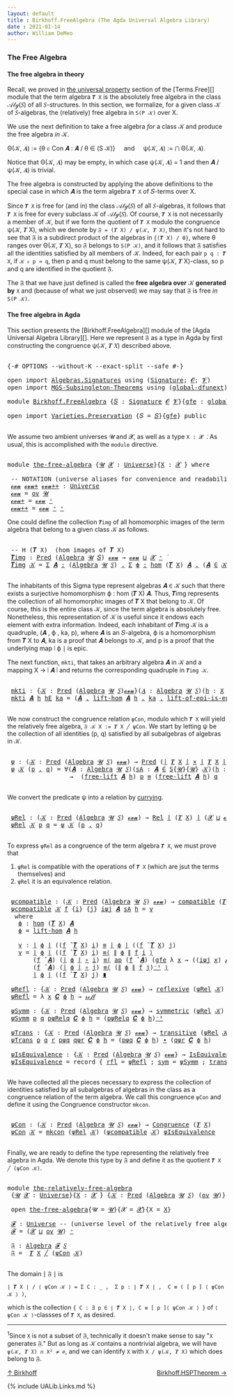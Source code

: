 ```yaml
---
layout: default
title : Birkhoff.FreeAlgebra (The Agda Universal Algebra Library)
date : 2021-01-14
author: William DeMeo
---
```


### <a id="the-free-algebra">The Free Algebra</a>

#### <a id="the-free-algebra-in-theory">The free algebra in theory</a>

Recall, we proved in [the universal property](Terms.Free.html#the-universal-property) section of the [Terms.Free][] module that the term algebra `𝑻 X` is the absolutely free algebra in the class 𝒜𝓁ℊ(𝑆) of all 𝑆-structures. In this section, we formalize, for a given class 𝒦 of 𝑆-algebras, the (relatively) free algebra in `S(P 𝒦)` over X.

We use the next definition to take a free algebra *for* a class 𝒦 and produce the free algebra *in* 𝒦.

Θ(𝒦, 𝑨) := {θ ∈ Con 𝑨 : 𝑨 / θ ∈ (S 𝒦)} &nbsp; &nbsp; and &nbsp; &nbsp; ψ(𝒦, 𝑨) := ⋂ Θ(𝒦, 𝑨).

Notice that Θ(𝒦, 𝑨) may be empty, in which case ψ(𝒦, 𝑨) = 1 and then 𝑨 / ψ(𝒦, 𝑨) is trivial.

The free algebra is constructed by applying the above definitions to the special case in which 𝑨 is the term algebra `𝑻 X` of 𝑆-terms over X.

Since `𝑻 X` is free for (and in) the class 𝒜𝓁ℊ(𝑆) of all 𝑆-algebras, it follows that `𝑻 X` is free for every subclass 𝒦 of 𝒜𝓁ℊ(𝑆). Of course, `𝑻 X` is not necessarily a member of 𝒦, but if we form the quotient of `𝑻 X` modulo the congruence ψ(𝒦, 𝑻 X), which we denote by `𝔉 = (𝑻 X) / ψ(𝒦, 𝑻 X)`, then it's not hard to see that 𝔉 is a subdirect product of the algebras in `{(𝑻 𝑋) / θ}`, where θ ranges over Θ(𝒦, 𝑻 X), so 𝔉 belongs to `S(P 𝒦)`, and it follows that 𝔉 satisfies all the identities satisfied by all members of 𝒦.  Indeed, for each pair `p q : 𝑻 X`, if `𝒦 ⊧ p ≈ q`, then p and q must belong to the same ψ(𝒦, 𝑻 X)-class, so p and q are identified in the quotient 𝔉.

The 𝔉 that we have just defined is called the **free algebra over** 𝒦 **generated by** `X` and (because of what we just observed) we may say that 𝔉 is free *in* `S(P 𝒦)`.


#### <a id="the-free-algebra-in-agda">The free algebra in Agda</a>

This section presents the [Birkhoff.FreeAlgebra][] module of the [Agda Universal Algebra Library][].  Here we represent 𝔉 as a type in Agda by first constructing the congruence ψ(𝒦, 𝑻 𝑋) described above.

<pre class="Agda">

<a id="2167" class="Symbol">{-#</a> <a id="2171" class="Keyword">OPTIONS</a> <a id="2179" class="Pragma">--without-K</a> <a id="2191" class="Pragma">--exact-split</a> <a id="2205" class="Pragma">--safe</a> <a id="2212" class="Symbol">#-}</a>

<a id="2217" class="Keyword">open</a> <a id="2222" class="Keyword">import</a> <a id="2229" href="Algebras.Signatures.html" class="Module">Algebras.Signatures</a> <a id="2249" class="Keyword">using</a> <a id="2255" class="Symbol">(</a><a id="2256" href="Algebras.Signatures.html#1299" class="Function">Signature</a><a id="2265" class="Symbol">;</a> <a id="2267" href="universes.html#613" class="Generalizable">𝓞</a><a id="2268" class="Symbol">;</a> <a id="2270" href="universes.html#617" class="Generalizable">𝓥</a><a id="2271" class="Symbol">)</a>
<a id="2273" class="Keyword">open</a> <a id="2278" class="Keyword">import</a> <a id="2285" href="MGS-Subsingleton-Theorems.html" class="Module">MGS-Subsingleton-Theorems</a> <a id="2311" class="Keyword">using</a> <a id="2317" class="Symbol">(</a><a id="2318" href="MGS-Subsingleton-Theorems.html#3468" class="Function">global-dfunext</a><a id="2332" class="Symbol">)</a>

<a id="2335" class="Keyword">module</a> <a id="2342" href="Birkhoff.FreeAlgebra.html" class="Module">Birkhoff.FreeAlgebra</a> <a id="2363" class="Symbol">{</a><a id="2364" href="Birkhoff.FreeAlgebra.html#2364" class="Bound">𝑆</a> <a id="2366" class="Symbol">:</a> <a id="2368" href="Algebras.Signatures.html#1299" class="Function">Signature</a> <a id="2378" href="universes.html#613" class="Generalizable">𝓞</a> <a id="2380" href="universes.html#617" class="Generalizable">𝓥</a><a id="2381" class="Symbol">}{</a><a id="2383" href="Birkhoff.FreeAlgebra.html#2383" class="Bound">gfe</a> <a id="2387" class="Symbol">:</a> <a id="2389" href="MGS-Subsingleton-Theorems.html#3468" class="Function">global-dfunext</a><a id="2403" class="Symbol">}</a> <a id="2405" class="Keyword">where</a>

<a id="2412" class="Keyword">open</a> <a id="2417" class="Keyword">import</a> <a id="2424" href="Varieties.Preservation.html" class="Module">Varieties.Preservation</a> <a id="2447" class="Symbol">{</a><a id="2448" class="Argument">𝑆</a> <a id="2450" class="Symbol">=</a> <a id="2452" href="Birkhoff.FreeAlgebra.html#2364" class="Bound">𝑆</a><a id="2453" class="Symbol">}{</a><a id="2455" href="Birkhoff.FreeAlgebra.html#2383" class="Bound">gfe</a><a id="2458" class="Symbol">}</a> <a id="2460" class="Keyword">public</a>

</pre>

We assume two ambient universes 𝓤 and 𝓧, as well as a type `X : 𝓧 ̇`. As usual, this is accomplished with the `module` directive.

<pre class="Agda">

<a id="2625" class="Keyword">module</a> <a id="the-free-algebra"></a><a id="2632" href="Birkhoff.FreeAlgebra.html#2632" class="Module">the-free-algebra</a> <a id="2649" class="Symbol">{</a><a id="2650" href="Birkhoff.FreeAlgebra.html#2650" class="Bound">𝓤</a> <a id="2652" href="Birkhoff.FreeAlgebra.html#2652" class="Bound">𝓧</a> <a id="2654" class="Symbol">:</a> <a id="2656" href="universes.html#551" class="Function">Universe</a><a id="2664" class="Symbol">}{</a><a id="2666" href="Birkhoff.FreeAlgebra.html#2666" class="Bound">X</a> <a id="2668" class="Symbol">:</a> <a id="2670" href="Birkhoff.FreeAlgebra.html#2652" class="Bound">𝓧</a> <a id="2672" href="universes.html#758" class="Function Operator">̇</a><a id="2673" class="Symbol">}</a> <a id="2675" class="Keyword">where</a>

 <a id="2683" class="Comment">-- NOTATION (universe aliases for convenience and readability).</a>
 <a id="the-free-algebra.𝓸𝓿𝓾"></a><a id="2748" href="Birkhoff.FreeAlgebra.html#2748" class="Function">𝓸𝓿𝓾</a> <a id="the-free-algebra.𝓸𝓿𝓾+"></a><a id="2752" href="Birkhoff.FreeAlgebra.html#2752" class="Function">𝓸𝓿𝓾+</a> <a id="the-free-algebra.𝓸𝓿𝓾++"></a><a id="2757" href="Birkhoff.FreeAlgebra.html#2757" class="Function">𝓸𝓿𝓾++</a> <a id="2763" class="Symbol">:</a> <a id="2765" href="universes.html#551" class="Function">Universe</a>
 <a id="2775" href="Birkhoff.FreeAlgebra.html#2748" class="Function">𝓸𝓿𝓾</a> <a id="2779" class="Symbol">=</a> <a id="2781" href="Algebras.Products.html#1999" class="Function">ov</a> <a id="2784" href="Birkhoff.FreeAlgebra.html#2650" class="Bound">𝓤</a>
 <a id="2787" href="Birkhoff.FreeAlgebra.html#2752" class="Function">𝓸𝓿𝓾+</a> <a id="2792" class="Symbol">=</a> <a id="2794" href="Birkhoff.FreeAlgebra.html#2748" class="Function">𝓸𝓿𝓾</a> <a id="2798" href="universes.html#527" class="Function Operator">⁺</a>
 <a id="2801" href="Birkhoff.FreeAlgebra.html#2757" class="Function">𝓸𝓿𝓾++</a> <a id="2807" class="Symbol">=</a> <a id="2809" href="Birkhoff.FreeAlgebra.html#2748" class="Function">𝓸𝓿𝓾</a> <a id="2813" href="universes.html#527" class="Function Operator">⁺</a> <a id="2815" href="universes.html#527" class="Function Operator">⁺</a>
</pre>

One could define the collection `𝑻img` of all homomorphic images of the term algebra that belong to a given class 𝒦 as follows.

<pre class="Agda">

 <a id="2973" class="Comment">-- H (𝑻 X)  (hom images of 𝑻 X)</a>
 <a id="the-free-algebra.𝑻img"></a><a id="3006" href="Birkhoff.FreeAlgebra.html#3006" class="Function">𝑻img</a> <a id="3011" class="Symbol">:</a> <a id="3013" href="Relations.Unary.html#1062" class="Function">Pred</a> <a id="3018" class="Symbol">(</a><a id="3019" href="Algebras.Algebras.html#694" class="Function">Algebra</a> <a id="3027" href="Birkhoff.FreeAlgebra.html#2650" class="Bound">𝓤</a> <a id="3029" href="Birkhoff.FreeAlgebra.html#2364" class="Bound">𝑆</a><a id="3030" class="Symbol">)</a> <a id="3032" href="Birkhoff.FreeAlgebra.html#2748" class="Function">𝓸𝓿𝓾</a> <a id="3036" class="Symbol">→</a> <a id="3038" href="Birkhoff.FreeAlgebra.html#2748" class="Function">𝓸𝓿𝓾</a> <a id="3042" href="Agda.Primitive.html#636" class="Function Operator">⊔</a> <a id="3044" href="Birkhoff.FreeAlgebra.html#2652" class="Bound">𝓧</a> <a id="3046" href="universes.html#527" class="Function Operator">⁺</a> <a id="3048" href="universes.html#758" class="Function Operator">̇</a>
 <a id="3051" href="Birkhoff.FreeAlgebra.html#3006" class="Function">𝑻img</a> <a id="3056" href="Birkhoff.FreeAlgebra.html#3056" class="Bound">𝒦</a> <a id="3058" class="Symbol">=</a> <a id="3060" href="MGS-MLTT.html#3074" class="Function">Σ</a> <a id="3062" href="Birkhoff.FreeAlgebra.html#3062" class="Bound">𝑨</a> <a id="3064" href="MGS-MLTT.html#3074" class="Function">꞉</a> <a id="3066" class="Symbol">(</a><a id="3067" href="Algebras.Algebras.html#694" class="Function">Algebra</a> <a id="3075" href="Birkhoff.FreeAlgebra.html#2650" class="Bound">𝓤</a> <a id="3077" href="Birkhoff.FreeAlgebra.html#2364" class="Bound">𝑆</a><a id="3078" class="Symbol">)</a> <a id="3080" href="MGS-MLTT.html#3074" class="Function">,</a> <a id="3082" href="MGS-MLTT.html#3074" class="Function">Σ</a> <a id="3084" href="Birkhoff.FreeAlgebra.html#3084" class="Bound">ϕ</a> <a id="3086" href="MGS-MLTT.html#3074" class="Function">꞉</a> <a id="3088" href="Homomorphisms.Basic.html#2268" class="Function">hom</a> <a id="3092" class="Symbol">(</a><a id="3093" href="Terms.Basic.html#3603" class="Function">𝑻</a> <a id="3095" href="Birkhoff.FreeAlgebra.html#2666" class="Bound">X</a><a id="3096" class="Symbol">)</a> <a id="3098" href="Birkhoff.FreeAlgebra.html#3062" class="Bound">𝑨</a> <a id="3100" href="MGS-MLTT.html#3074" class="Function">,</a> <a id="3102" class="Symbol">(</a><a id="3103" href="Birkhoff.FreeAlgebra.html#3062" class="Bound">𝑨</a> <a id="3105" href="Relations.Unary.html#2061" class="Function Operator">∈</a> <a id="3107" href="Birkhoff.FreeAlgebra.html#3056" class="Bound">𝒦</a><a id="3108" class="Symbol">)</a> <a id="3110" href="MGS-MLTT.html#3515" class="Function Operator">×</a> <a id="3112" href="Prelude.Inverses.html#2632" class="Function">Epic</a> <a id="3117" href="Prelude.Preliminaries.html#12622" class="Function Operator">∣</a> <a id="3119" href="Birkhoff.FreeAlgebra.html#3084" class="Bound">ϕ</a> <a id="3121" href="Prelude.Preliminaries.html#12622" class="Function Operator">∣</a>

</pre>

The inhabitants of this Sigma type represent algebras 𝑨 ∈ 𝒦 such that there exists a surjective homomorphism ϕ : hom (𝑻 X) 𝑨. Thus, 𝑻img represents the collection of all homomorphic images of 𝑻 X that belong to 𝒦.  Of course, this is the entire class 𝒦, since the term algebra is absolutely free. Nonetheless, this representation of 𝒦 is useful since it endows each element with extra information.  Indeed, each inhabitant of 𝑻img 𝒦 is a quadruple, (𝑨 , ϕ , ka, p), where 𝑨 is an 𝑆-algebra, ϕ is a homomorphism from 𝑻 X to 𝑨, ka is a proof that 𝑨 belongs to 𝒦, and p is a proof that the underlying map ∣ ϕ ∣ is epic.

The next function, `mkti`, that takes an arbitrary algebra 𝑨 in 𝒦 and a mapping X → ∣ 𝑨 ∣ and returns the corresponding quadruple in `𝑻img 𝒦`.

<pre class="Agda">

 <a id="the-free-algebra.mkti"></a><a id="3913" href="Birkhoff.FreeAlgebra.html#3913" class="Function">mkti</a> <a id="3918" class="Symbol">:</a> <a id="3920" class="Symbol">{</a><a id="3921" href="Birkhoff.FreeAlgebra.html#3921" class="Bound">𝒦</a> <a id="3923" class="Symbol">:</a> <a id="3925" href="Relations.Unary.html#1062" class="Function">Pred</a> <a id="3930" class="Symbol">(</a><a id="3931" href="Algebras.Algebras.html#694" class="Function">Algebra</a> <a id="3939" href="Birkhoff.FreeAlgebra.html#2650" class="Bound">𝓤</a> <a id="3941" href="Birkhoff.FreeAlgebra.html#2364" class="Bound">𝑆</a><a id="3942" class="Symbol">)</a><a id="3943" href="Birkhoff.FreeAlgebra.html#2748" class="Function">𝓸𝓿𝓾</a><a id="3946" class="Symbol">}(</a><a id="3948" href="Birkhoff.FreeAlgebra.html#3948" class="Bound">𝑨</a> <a id="3950" class="Symbol">:</a> <a id="3952" href="Algebras.Algebras.html#694" class="Function">Algebra</a> <a id="3960" href="Birkhoff.FreeAlgebra.html#2650" class="Bound">𝓤</a> <a id="3962" href="Birkhoff.FreeAlgebra.html#2364" class="Bound">𝑆</a><a id="3963" class="Symbol">)(</a><a id="3965" href="Birkhoff.FreeAlgebra.html#3965" class="Bound">h</a> <a id="3967" class="Symbol">:</a> <a id="3969" href="Birkhoff.FreeAlgebra.html#2666" class="Bound">X</a> <a id="3971" class="Symbol">→</a> <a id="3973" href="Prelude.Preliminaries.html#12622" class="Function Operator">∣</a> <a id="3975" href="Birkhoff.FreeAlgebra.html#3948" class="Bound">𝑨</a> <a id="3977" href="Prelude.Preliminaries.html#12622" class="Function Operator">∣</a><a id="3978" class="Symbol">)</a> <a id="3980" class="Symbol">→</a> <a id="3982" href="Prelude.Inverses.html#2632" class="Function">Epic</a> <a id="3987" href="Birkhoff.FreeAlgebra.html#3965" class="Bound">h</a> <a id="3989" class="Symbol">→</a> <a id="3991" href="Birkhoff.FreeAlgebra.html#3948" class="Bound">𝑨</a> <a id="3993" href="Relations.Unary.html#2061" class="Function Operator">∈</a> <a id="3995" href="Birkhoff.FreeAlgebra.html#3921" class="Bound">𝒦</a> <a id="3997" class="Symbol">→</a> <a id="3999" href="Birkhoff.FreeAlgebra.html#3006" class="Function">𝑻img</a> <a id="4004" href="Birkhoff.FreeAlgebra.html#3921" class="Bound">𝒦</a>
 <a id="4007" href="Birkhoff.FreeAlgebra.html#3913" class="Function">mkti</a> <a id="4012" href="Birkhoff.FreeAlgebra.html#4012" class="Bound">𝑨</a> <a id="4014" href="Birkhoff.FreeAlgebra.html#4014" class="Bound">h</a> <a id="4016" href="Birkhoff.FreeAlgebra.html#4016" class="Bound">hE</a> <a id="4019" href="Birkhoff.FreeAlgebra.html#4019" class="Bound">ka</a> <a id="4022" class="Symbol">=</a> <a id="4024" class="Symbol">(</a><a id="4025" href="Birkhoff.FreeAlgebra.html#4012" class="Bound">𝑨</a> <a id="4027" href="Prelude.Equality.html#493" class="InductiveConstructor Operator">,</a> <a id="4029" href="Terms.Basic.html#4495" class="Function">lift-hom</a> <a id="4038" href="Birkhoff.FreeAlgebra.html#4012" class="Bound">𝑨</a> <a id="4040" href="Birkhoff.FreeAlgebra.html#4014" class="Bound">h</a> <a id="4042" href="Prelude.Equality.html#493" class="InductiveConstructor Operator">,</a> <a id="4044" href="Birkhoff.FreeAlgebra.html#4019" class="Bound">ka</a> <a id="4047" href="Prelude.Equality.html#493" class="InductiveConstructor Operator">,</a> <a id="4049" href="Terms.Basic.html#5688" class="Function">lift-of-epi-is-epi</a> <a id="4068" href="Birkhoff.FreeAlgebra.html#4012" class="Bound">𝑨</a> <a id="4070" href="Birkhoff.FreeAlgebra.html#4014" class="Bound">h</a> <a id="4072" href="Birkhoff.FreeAlgebra.html#4016" class="Bound">hE</a><a id="4074" class="Symbol">)</a>

</pre>

We now construct the congruence relation `ψCon`, modulo which `𝑻 X` will yield the relatively free algebra, `𝔉 𝒦 X := 𝑻 X ╱ ψCon`. We start by letting ψ be the collection of all identities (p, q) satisfied by all subalgebras of algebras in 𝒦.

<pre class="Agda">

 <a id="the-free-algebra.ψ"></a><a id="4348" href="Birkhoff.FreeAlgebra.html#4348" class="Function">ψ</a> <a id="4350" class="Symbol">:</a> <a id="4352" class="Symbol">(</a><a id="4353" href="Birkhoff.FreeAlgebra.html#4353" class="Bound">𝒦</a> <a id="4355" class="Symbol">:</a> <a id="4357" href="Relations.Unary.html#1062" class="Function">Pred</a> <a id="4362" class="Symbol">(</a><a id="4363" href="Algebras.Algebras.html#694" class="Function">Algebra</a> <a id="4371" href="Birkhoff.FreeAlgebra.html#2650" class="Bound">𝓤</a> <a id="4373" href="Birkhoff.FreeAlgebra.html#2364" class="Bound">𝑆</a><a id="4374" class="Symbol">)</a> <a id="4376" href="Birkhoff.FreeAlgebra.html#2748" class="Function">𝓸𝓿𝓾</a><a id="4379" class="Symbol">)</a> <a id="4381" class="Symbol">→</a> <a id="4383" href="Relations.Unary.html#1062" class="Function">Pred</a> <a id="4388" class="Symbol">(</a><a id="4389" href="Prelude.Preliminaries.html#12622" class="Function Operator">∣</a> <a id="4391" href="Terms.Basic.html#3603" class="Function">𝑻</a> <a id="4393" href="Birkhoff.FreeAlgebra.html#2666" class="Bound">X</a> <a id="4395" href="Prelude.Preliminaries.html#12622" class="Function Operator">∣</a> <a id="4397" href="MGS-MLTT.html#3515" class="Function Operator">×</a> <a id="4399" href="Prelude.Preliminaries.html#12622" class="Function Operator">∣</a> <a id="4401" href="Terms.Basic.html#3603" class="Function">𝑻</a> <a id="4403" href="Birkhoff.FreeAlgebra.html#2666" class="Bound">X</a> <a id="4405" href="Prelude.Preliminaries.html#12622" class="Function Operator">∣</a><a id="4406" class="Symbol">)</a> <a id="4408" class="Symbol">(</a><a id="4409" href="Birkhoff.FreeAlgebra.html#2652" class="Bound">𝓧</a> <a id="4411" href="Agda.Primitive.html#636" class="Function Operator">⊔</a> <a id="4413" href="Birkhoff.FreeAlgebra.html#2748" class="Function">𝓸𝓿𝓾</a><a id="4416" class="Symbol">)</a>
 <a id="4419" href="Birkhoff.FreeAlgebra.html#4348" class="Function">ψ</a> <a id="4421" href="Birkhoff.FreeAlgebra.html#4421" class="Bound">𝒦</a> <a id="4423" class="Symbol">(</a><a id="4424" href="Birkhoff.FreeAlgebra.html#4424" class="Bound">p</a> <a id="4426" href="Prelude.Equality.html#493" class="InductiveConstructor Operator">,</a> <a id="4428" href="Birkhoff.FreeAlgebra.html#4428" class="Bound">q</a><a id="4429" class="Symbol">)</a> <a id="4431" class="Symbol">=</a> <a id="4433" class="Symbol">∀(</a><a id="4435" href="Birkhoff.FreeAlgebra.html#4435" class="Bound">𝑨</a> <a id="4437" class="Symbol">:</a> <a id="4439" href="Algebras.Algebras.html#694" class="Function">Algebra</a> <a id="4447" href="Birkhoff.FreeAlgebra.html#2650" class="Bound">𝓤</a> <a id="4449" href="Birkhoff.FreeAlgebra.html#2364" class="Bound">𝑆</a><a id="4450" class="Symbol">)(</a><a id="4452" href="Birkhoff.FreeAlgebra.html#4452" class="Bound">sA</a> <a id="4455" class="Symbol">:</a> <a id="4457" href="Birkhoff.FreeAlgebra.html#4435" class="Bound">𝑨</a> <a id="4459" href="Relations.Unary.html#2061" class="Function Operator">∈</a> <a id="4461" href="Varieties.Varieties.html#2944" class="Datatype">S</a><a id="4462" class="Symbol">{</a><a id="4463" href="Birkhoff.FreeAlgebra.html#2650" class="Bound">𝓤</a><a id="4464" class="Symbol">}{</a><a id="4466" href="Birkhoff.FreeAlgebra.html#2650" class="Bound">𝓤</a><a id="4467" class="Symbol">}</a> <a id="4469" href="Birkhoff.FreeAlgebra.html#4421" class="Bound">𝒦</a><a id="4470" class="Symbol">)(</a><a id="4472" href="Birkhoff.FreeAlgebra.html#4472" class="Bound">h</a> <a id="4474" class="Symbol">:</a> <a id="4476" href="Birkhoff.FreeAlgebra.html#2666" class="Bound">X</a> <a id="4478" class="Symbol">→</a> <a id="4480" href="Prelude.Preliminaries.html#12622" class="Function Operator">∣</a> <a id="4482" href="Birkhoff.FreeAlgebra.html#4435" class="Bound">𝑨</a> <a id="4484" href="Prelude.Preliminaries.html#12622" class="Function Operator">∣</a> <a id="4486" class="Symbol">)</a>
                 <a id="4505" class="Symbol">→</a>  <a id="4508" class="Symbol">(</a><a id="4509" href="Terms.Basic.html#4221" class="Function">free-lift</a> <a id="4519" href="Birkhoff.FreeAlgebra.html#4435" class="Bound">𝑨</a> <a id="4521" href="Birkhoff.FreeAlgebra.html#4472" class="Bound">h</a><a id="4522" class="Symbol">)</a> <a id="4524" href="Birkhoff.FreeAlgebra.html#4424" class="Bound">p</a> <a id="4526" href="Prelude.Inverses.html#620" class="Datatype Operator">≡</a> <a id="4528" class="Symbol">(</a><a id="4529" href="Terms.Basic.html#4221" class="Function">free-lift</a> <a id="4539" href="Birkhoff.FreeAlgebra.html#4435" class="Bound">𝑨</a> <a id="4541" href="Birkhoff.FreeAlgebra.html#4472" class="Bound">h</a><a id="4542" class="Symbol">)</a> <a id="4544" href="Birkhoff.FreeAlgebra.html#4428" class="Bound">q</a>

</pre>

We convert the predicate ψ into a relation by [currying](https://en.wikipedia.org/wiki/Currying).

<pre class="Agda">

 <a id="the-free-algebra.ψRel"></a><a id="4673" href="Birkhoff.FreeAlgebra.html#4673" class="Function">ψRel</a> <a id="4678" class="Symbol">:</a> <a id="4680" class="Symbol">(</a><a id="4681" href="Birkhoff.FreeAlgebra.html#4681" class="Bound">𝒦</a> <a id="4683" class="Symbol">:</a> <a id="4685" href="Relations.Unary.html#1062" class="Function">Pred</a> <a id="4690" class="Symbol">(</a><a id="4691" href="Algebras.Algebras.html#694" class="Function">Algebra</a> <a id="4699" href="Birkhoff.FreeAlgebra.html#2650" class="Bound">𝓤</a> <a id="4701" href="Birkhoff.FreeAlgebra.html#2364" class="Bound">𝑆</a><a id="4702" class="Symbol">)</a> <a id="4704" href="Birkhoff.FreeAlgebra.html#2748" class="Function">𝓸𝓿𝓾</a><a id="4707" class="Symbol">)</a> <a id="4709" class="Symbol">→</a> <a id="4711" href="Relations.Binary.html#1464" class="Function">Rel</a> <a id="4715" href="Prelude.Preliminaries.html#12622" class="Function Operator">∣</a> <a id="4717" class="Symbol">(</a><a id="4718" href="Terms.Basic.html#3603" class="Function">𝑻</a> <a id="4720" href="Birkhoff.FreeAlgebra.html#2666" class="Bound">X</a><a id="4721" class="Symbol">)</a> <a id="4723" href="Prelude.Preliminaries.html#12622" class="Function Operator">∣</a> <a id="4725" class="Symbol">(</a><a id="4726" href="Birkhoff.FreeAlgebra.html#2652" class="Bound">𝓧</a> <a id="4728" href="Agda.Primitive.html#636" class="Function Operator">⊔</a> <a id="4730" href="Birkhoff.FreeAlgebra.html#2748" class="Function">𝓸𝓿𝓾</a><a id="4733" class="Symbol">)</a>
 <a id="4736" href="Birkhoff.FreeAlgebra.html#4673" class="Function">ψRel</a> <a id="4741" href="Birkhoff.FreeAlgebra.html#4741" class="Bound">𝒦</a> <a id="4743" href="Birkhoff.FreeAlgebra.html#4743" class="Bound">p</a> <a id="4745" href="Birkhoff.FreeAlgebra.html#4745" class="Bound">q</a> <a id="4747" class="Symbol">=</a> <a id="4749" href="Birkhoff.FreeAlgebra.html#4348" class="Function">ψ</a> <a id="4751" href="Birkhoff.FreeAlgebra.html#4741" class="Bound">𝒦</a> <a id="4753" class="Symbol">(</a><a id="4754" href="Birkhoff.FreeAlgebra.html#4743" class="Bound">p</a> <a id="4756" href="Prelude.Equality.html#493" class="InductiveConstructor Operator">,</a> <a id="4758" href="Birkhoff.FreeAlgebra.html#4745" class="Bound">q</a><a id="4759" class="Symbol">)</a>

</pre>

To express `ψRel` as a congruence of the term algebra `𝑻 X`, we must prove that

1. `ψRel` is compatible with the operations of `𝑻 X` (which are jsut the terms themselves) and
2. `ψRel` it is an equivalence relation.

<pre class="Agda">

 <a id="the-free-algebra.ψcompatible"></a><a id="5007" href="Birkhoff.FreeAlgebra.html#5007" class="Function">ψcompatible</a> <a id="5019" class="Symbol">:</a> <a id="5021" class="Symbol">(</a><a id="5022" href="Birkhoff.FreeAlgebra.html#5022" class="Bound">𝒦</a> <a id="5024" class="Symbol">:</a> <a id="5026" href="Relations.Unary.html#1062" class="Function">Pred</a> <a id="5031" class="Symbol">(</a><a id="5032" href="Algebras.Algebras.html#694" class="Function">Algebra</a> <a id="5040" href="Birkhoff.FreeAlgebra.html#2650" class="Bound">𝓤</a> <a id="5042" href="Birkhoff.FreeAlgebra.html#2364" class="Bound">𝑆</a><a id="5043" class="Symbol">)</a> <a id="5045" href="Birkhoff.FreeAlgebra.html#2748" class="Function">𝓸𝓿𝓾</a><a id="5048" class="Symbol">)</a> <a id="5050" class="Symbol">→</a> <a id="5052" href="Algebras.Algebras.html#5347" class="Function">compatible</a> <a id="5063" class="Symbol">(</a><a id="5064" href="Terms.Basic.html#3603" class="Function">𝑻</a> <a id="5066" href="Birkhoff.FreeAlgebra.html#2666" class="Bound">X</a><a id="5067" class="Symbol">)(</a><a id="5069" href="Birkhoff.FreeAlgebra.html#4673" class="Function">ψRel</a> <a id="5074" href="Birkhoff.FreeAlgebra.html#5022" class="Bound">𝒦</a><a id="5075" class="Symbol">)</a>
 <a id="5078" href="Birkhoff.FreeAlgebra.html#5007" class="Function">ψcompatible</a> <a id="5090" href="Birkhoff.FreeAlgebra.html#5090" class="Bound">𝒦</a> <a id="5092" href="Birkhoff.FreeAlgebra.html#5092" class="Bound">f</a> <a id="5094" class="Symbol">{</a><a id="5095" href="Birkhoff.FreeAlgebra.html#5095" class="Bound">i</a><a id="5096" class="Symbol">}</a> <a id="5098" class="Symbol">{</a><a id="5099" href="Birkhoff.FreeAlgebra.html#5099" class="Bound">j</a><a id="5100" class="Symbol">}</a> <a id="5102" href="Birkhoff.FreeAlgebra.html#5102" class="Bound">iψj</a> <a id="5106" href="Birkhoff.FreeAlgebra.html#5106" class="Bound">𝑨</a> <a id="5108" href="Birkhoff.FreeAlgebra.html#5108" class="Bound">sA</a> <a id="5111" href="Birkhoff.FreeAlgebra.html#5111" class="Bound">h</a> <a id="5113" class="Symbol">=</a> <a id="5115" href="Birkhoff.FreeAlgebra.html#5168" class="Function">γ</a>
  <a id="5119" class="Keyword">where</a>
   <a id="5128" href="Birkhoff.FreeAlgebra.html#5128" class="Function">ϕ</a> <a id="5130" class="Symbol">:</a> <a id="5132" href="Homomorphisms.Basic.html#2268" class="Function">hom</a> <a id="5136" class="Symbol">(</a><a id="5137" href="Terms.Basic.html#3603" class="Function">𝑻</a> <a id="5139" href="Birkhoff.FreeAlgebra.html#2666" class="Bound">X</a><a id="5140" class="Symbol">)</a> <a id="5142" href="Birkhoff.FreeAlgebra.html#5106" class="Bound">𝑨</a>
   <a id="5147" href="Birkhoff.FreeAlgebra.html#5128" class="Function">ϕ</a> <a id="5149" class="Symbol">=</a> <a id="5151" href="Terms.Basic.html#4495" class="Function">lift-hom</a> <a id="5160" href="Birkhoff.FreeAlgebra.html#5106" class="Bound">𝑨</a> <a id="5162" href="Birkhoff.FreeAlgebra.html#5111" class="Bound">h</a>

   <a id="5168" href="Birkhoff.FreeAlgebra.html#5168" class="Function">γ</a> <a id="5170" class="Symbol">:</a> <a id="5172" href="Prelude.Preliminaries.html#12622" class="Function Operator">∣</a> <a id="5174" href="Birkhoff.FreeAlgebra.html#5128" class="Function">ϕ</a> <a id="5176" href="Prelude.Preliminaries.html#12622" class="Function Operator">∣</a> <a id="5178" class="Symbol">((</a><a id="5180" href="Birkhoff.FreeAlgebra.html#5092" class="Bound">f</a> <a id="5182" href="Algebras.Algebras.html#2844" class="Function Operator">̂</a> <a id="5184" href="Terms.Basic.html#3603" class="Function">𝑻</a> <a id="5186" href="Birkhoff.FreeAlgebra.html#2666" class="Bound">X</a><a id="5187" class="Symbol">)</a> <a id="5189" href="Birkhoff.FreeAlgebra.html#5095" class="Bound">i</a><a id="5190" class="Symbol">)</a> <a id="5192" href="Prelude.Inverses.html#620" class="Datatype Operator">≡</a> <a id="5194" href="Prelude.Preliminaries.html#12622" class="Function Operator">∣</a> <a id="5196" href="Birkhoff.FreeAlgebra.html#5128" class="Function">ϕ</a> <a id="5198" href="Prelude.Preliminaries.html#12622" class="Function Operator">∣</a> <a id="5200" class="Symbol">((</a><a id="5202" href="Birkhoff.FreeAlgebra.html#5092" class="Bound">f</a> <a id="5204" href="Algebras.Algebras.html#2844" class="Function Operator">̂</a> <a id="5206" href="Terms.Basic.html#3603" class="Function">𝑻</a> <a id="5208" href="Birkhoff.FreeAlgebra.html#2666" class="Bound">X</a><a id="5209" class="Symbol">)</a> <a id="5211" href="Birkhoff.FreeAlgebra.html#5099" class="Bound">j</a><a id="5212" class="Symbol">)</a>
   <a id="5217" href="Birkhoff.FreeAlgebra.html#5168" class="Function">γ</a> <a id="5219" class="Symbol">=</a> <a id="5221" href="Prelude.Preliminaries.html#12622" class="Function Operator">∣</a> <a id="5223" href="Birkhoff.FreeAlgebra.html#5128" class="Function">ϕ</a> <a id="5225" href="Prelude.Preliminaries.html#12622" class="Function Operator">∣</a> <a id="5227" class="Symbol">((</a><a id="5229" href="Birkhoff.FreeAlgebra.html#5092" class="Bound">f</a> <a id="5231" href="Algebras.Algebras.html#2844" class="Function Operator">̂</a> <a id="5233" href="Terms.Basic.html#3603" class="Function">𝑻</a> <a id="5235" href="Birkhoff.FreeAlgebra.html#2666" class="Bound">X</a><a id="5236" class="Symbol">)</a> <a id="5238" href="Birkhoff.FreeAlgebra.html#5095" class="Bound">i</a><a id="5239" class="Symbol">)</a> <a id="5241" href="MGS-MLTT.html#5997" class="Function Operator">≡⟨</a> <a id="5244" href="Prelude.Preliminaries.html#12700" class="Function Operator">∥</a> <a id="5246" href="Birkhoff.FreeAlgebra.html#5128" class="Function">ϕ</a> <a id="5248" href="Prelude.Preliminaries.html#12700" class="Function Operator">∥</a> <a id="5250" href="Birkhoff.FreeAlgebra.html#5092" class="Bound">f</a> <a id="5252" href="Birkhoff.FreeAlgebra.html#5095" class="Bound">i</a> <a id="5254" href="MGS-MLTT.html#5997" class="Function Operator">⟩</a>
       <a id="5263" class="Symbol">(</a><a id="5264" href="Birkhoff.FreeAlgebra.html#5092" class="Bound">f</a> <a id="5266" href="Algebras.Algebras.html#2844" class="Function Operator">̂</a> <a id="5268" href="Birkhoff.FreeAlgebra.html#5106" class="Bound">𝑨</a><a id="5269" class="Symbol">)</a> <a id="5271" class="Symbol">(</a><a id="5272" href="Prelude.Preliminaries.html#12622" class="Function Operator">∣</a> <a id="5274" href="Birkhoff.FreeAlgebra.html#5128" class="Function">ϕ</a> <a id="5276" href="Prelude.Preliminaries.html#12622" class="Function Operator">∣</a> <a id="5278" href="MGS-MLTT.html#3813" class="Function Operator">∘</a> <a id="5280" href="Birkhoff.FreeAlgebra.html#5095" class="Bound">i</a><a id="5281" class="Symbol">)</a> <a id="5283" href="MGS-MLTT.html#5997" class="Function Operator">≡⟨</a> <a id="5286" href="MGS-MLTT.html#6613" class="Function">ap</a> <a id="5289" class="Symbol">(</a><a id="5290" href="Birkhoff.FreeAlgebra.html#5092" class="Bound">f</a> <a id="5292" href="Algebras.Algebras.html#2844" class="Function Operator">̂</a> <a id="5294" href="Birkhoff.FreeAlgebra.html#5106" class="Bound">𝑨</a><a id="5295" class="Symbol">)</a> <a id="5297" class="Symbol">(</a><a id="5298" href="Birkhoff.FreeAlgebra.html#2383" class="Bound">gfe</a> <a id="5302" class="Symbol">λ</a> <a id="5304" href="Birkhoff.FreeAlgebra.html#5304" class="Bound">x</a> <a id="5306" class="Symbol">→</a> <a id="5308" class="Symbol">((</a><a id="5310" href="Birkhoff.FreeAlgebra.html#5102" class="Bound">iψj</a> <a id="5314" href="Birkhoff.FreeAlgebra.html#5304" class="Bound">x</a><a id="5315" class="Symbol">)</a> <a id="5317" href="Birkhoff.FreeAlgebra.html#5106" class="Bound">𝑨</a> <a id="5319" href="Birkhoff.FreeAlgebra.html#5108" class="Bound">sA</a> <a id="5322" href="Birkhoff.FreeAlgebra.html#5111" class="Bound">h</a><a id="5323" class="Symbol">))</a> <a id="5326" href="MGS-MLTT.html#5997" class="Function Operator">⟩</a>
       <a id="5335" class="Symbol">(</a><a id="5336" href="Birkhoff.FreeAlgebra.html#5092" class="Bound">f</a> <a id="5338" href="Algebras.Algebras.html#2844" class="Function Operator">̂</a> <a id="5340" href="Birkhoff.FreeAlgebra.html#5106" class="Bound">𝑨</a><a id="5341" class="Symbol">)</a> <a id="5343" class="Symbol">(</a><a id="5344" href="Prelude.Preliminaries.html#12622" class="Function Operator">∣</a> <a id="5346" href="Birkhoff.FreeAlgebra.html#5128" class="Function">ϕ</a> <a id="5348" href="Prelude.Preliminaries.html#12622" class="Function Operator">∣</a> <a id="5350" href="MGS-MLTT.html#3813" class="Function Operator">∘</a> <a id="5352" href="Birkhoff.FreeAlgebra.html#5099" class="Bound">j</a><a id="5353" class="Symbol">)</a> <a id="5355" href="MGS-MLTT.html#5997" class="Function Operator">≡⟨</a> <a id="5358" class="Symbol">(</a><a id="5359" href="Prelude.Preliminaries.html#12700" class="Function Operator">∥</a> <a id="5361" href="Birkhoff.FreeAlgebra.html#5128" class="Function">ϕ</a> <a id="5363" href="Prelude.Preliminaries.html#12700" class="Function Operator">∥</a> <a id="5365" href="Birkhoff.FreeAlgebra.html#5092" class="Bound">f</a> <a id="5367" href="Birkhoff.FreeAlgebra.html#5099" class="Bound">j</a><a id="5368" class="Symbol">)</a><a id="5369" href="MGS-MLTT.html#6125" class="Function Operator">⁻¹</a> <a id="5372" href="MGS-MLTT.html#5997" class="Function Operator">⟩</a>
       <a id="5381" href="Prelude.Preliminaries.html#12622" class="Function Operator">∣</a> <a id="5383" href="Birkhoff.FreeAlgebra.html#5128" class="Function">ϕ</a> <a id="5385" href="Prelude.Preliminaries.html#12622" class="Function Operator">∣</a> <a id="5387" class="Symbol">((</a><a id="5389" href="Birkhoff.FreeAlgebra.html#5092" class="Bound">f</a> <a id="5391" href="Algebras.Algebras.html#2844" class="Function Operator">̂</a> <a id="5393" href="Terms.Basic.html#3603" class="Function">𝑻</a> <a id="5395" href="Birkhoff.FreeAlgebra.html#2666" class="Bound">X</a><a id="5396" class="Symbol">)</a> <a id="5398" href="Birkhoff.FreeAlgebra.html#5099" class="Bound">j</a><a id="5399" class="Symbol">)</a> <a id="5401" href="MGS-MLTT.html#6079" class="Function Operator">∎</a>

 <a id="the-free-algebra.ψRefl"></a><a id="5405" href="Birkhoff.FreeAlgebra.html#5405" class="Function">ψRefl</a> <a id="5411" class="Symbol">:</a> <a id="5413" class="Symbol">{</a><a id="5414" href="Birkhoff.FreeAlgebra.html#5414" class="Bound">𝒦</a> <a id="5416" class="Symbol">:</a> <a id="5418" href="Relations.Unary.html#1062" class="Function">Pred</a> <a id="5423" class="Symbol">(</a><a id="5424" href="Algebras.Algebras.html#694" class="Function">Algebra</a> <a id="5432" href="Birkhoff.FreeAlgebra.html#2650" class="Bound">𝓤</a> <a id="5434" href="Birkhoff.FreeAlgebra.html#2364" class="Bound">𝑆</a><a id="5435" class="Symbol">)</a> <a id="5437" href="Birkhoff.FreeAlgebra.html#2748" class="Function">𝓸𝓿𝓾</a><a id="5440" class="Symbol">}</a> <a id="5442" class="Symbol">→</a> <a id="5444" href="Relations.Quotients.html#983" class="Function">reflexive</a> <a id="5454" class="Symbol">(</a><a id="5455" href="Birkhoff.FreeAlgebra.html#4673" class="Function">ψRel</a> <a id="5460" href="Birkhoff.FreeAlgebra.html#5414" class="Bound">𝒦</a><a id="5461" class="Symbol">)</a>
 <a id="5464" href="Birkhoff.FreeAlgebra.html#5405" class="Function">ψRefl</a> <a id="5470" class="Symbol">=</a> <a id="5472" class="Symbol">λ</a> <a id="5474" href="Birkhoff.FreeAlgebra.html#5474" class="Bound">x</a> <a id="5476" href="Birkhoff.FreeAlgebra.html#5476" class="Bound">𝑪</a> <a id="5478" href="Birkhoff.FreeAlgebra.html#5478" class="Bound">ϕ</a> <a id="5480" href="Birkhoff.FreeAlgebra.html#5480" class="Bound">h</a> <a id="5482" class="Symbol">→</a> <a id="5484" href="Prelude.Inverses.html#634" class="InductiveConstructor">𝓇ℯ𝒻𝓁</a>

 <a id="the-free-algebra.ψSymm"></a><a id="5491" href="Birkhoff.FreeAlgebra.html#5491" class="Function">ψSymm</a> <a id="5497" class="Symbol">:</a> <a id="5499" class="Symbol">{</a><a id="5500" href="Birkhoff.FreeAlgebra.html#5500" class="Bound">𝒦</a> <a id="5502" class="Symbol">:</a> <a id="5504" href="Relations.Unary.html#1062" class="Function">Pred</a> <a id="5509" class="Symbol">(</a><a id="5510" href="Algebras.Algebras.html#694" class="Function">Algebra</a> <a id="5518" href="Birkhoff.FreeAlgebra.html#2650" class="Bound">𝓤</a> <a id="5520" href="Birkhoff.FreeAlgebra.html#2364" class="Bound">𝑆</a><a id="5521" class="Symbol">)</a> <a id="5523" href="Birkhoff.FreeAlgebra.html#2748" class="Function">𝓸𝓿𝓾</a><a id="5526" class="Symbol">}</a> <a id="5528" class="Symbol">→</a> <a id="5530" href="Relations.Quotients.html#1071" class="Function">symmetric</a> <a id="5540" class="Symbol">(</a><a id="5541" href="Birkhoff.FreeAlgebra.html#4673" class="Function">ψRel</a> <a id="5546" href="Birkhoff.FreeAlgebra.html#5500" class="Bound">𝒦</a><a id="5547" class="Symbol">)</a>
 <a id="5550" href="Birkhoff.FreeAlgebra.html#5491" class="Function">ψSymm</a> <a id="5556" href="Birkhoff.FreeAlgebra.html#5556" class="Bound">p</a> <a id="5558" href="Birkhoff.FreeAlgebra.html#5558" class="Bound">q</a> <a id="5560" href="Birkhoff.FreeAlgebra.html#5560" class="Bound">pψRelq</a> <a id="5567" href="Birkhoff.FreeAlgebra.html#5567" class="Bound">𝑪</a> <a id="5569" href="Birkhoff.FreeAlgebra.html#5569" class="Bound">ϕ</a> <a id="5571" href="Birkhoff.FreeAlgebra.html#5571" class="Bound">h</a> <a id="5573" class="Symbol">=</a> <a id="5575" class="Symbol">(</a><a id="5576" href="Birkhoff.FreeAlgebra.html#5560" class="Bound">pψRelq</a> <a id="5583" href="Birkhoff.FreeAlgebra.html#5567" class="Bound">𝑪</a> <a id="5585" href="Birkhoff.FreeAlgebra.html#5569" class="Bound">ϕ</a> <a id="5587" href="Birkhoff.FreeAlgebra.html#5571" class="Bound">h</a><a id="5588" class="Symbol">)</a><a id="5589" href="MGS-MLTT.html#6125" class="Function Operator">⁻¹</a>

 <a id="the-free-algebra.ψTrans"></a><a id="5594" href="Birkhoff.FreeAlgebra.html#5594" class="Function">ψTrans</a> <a id="5601" class="Symbol">:</a> <a id="5603" class="Symbol">{</a><a id="5604" href="Birkhoff.FreeAlgebra.html#5604" class="Bound">𝒦</a> <a id="5606" class="Symbol">:</a> <a id="5608" href="Relations.Unary.html#1062" class="Function">Pred</a> <a id="5613" class="Symbol">(</a><a id="5614" href="Algebras.Algebras.html#694" class="Function">Algebra</a> <a id="5622" href="Birkhoff.FreeAlgebra.html#2650" class="Bound">𝓤</a> <a id="5624" href="Birkhoff.FreeAlgebra.html#2364" class="Bound">𝑆</a><a id="5625" class="Symbol">)</a> <a id="5627" href="Birkhoff.FreeAlgebra.html#2748" class="Function">𝓸𝓿𝓾</a><a id="5630" class="Symbol">}</a> <a id="5632" class="Symbol">→</a> <a id="5634" href="Relations.Quotients.html#1283" class="Function">transitive</a> <a id="5645" class="Symbol">(</a><a id="5646" href="Birkhoff.FreeAlgebra.html#4673" class="Function">ψRel</a> <a id="5651" href="Birkhoff.FreeAlgebra.html#5604" class="Bound">𝒦</a><a id="5652" class="Symbol">)</a>
 <a id="5655" href="Birkhoff.FreeAlgebra.html#5594" class="Function">ψTrans</a> <a id="5662" href="Birkhoff.FreeAlgebra.html#5662" class="Bound">p</a> <a id="5664" href="Birkhoff.FreeAlgebra.html#5664" class="Bound">q</a> <a id="5666" href="Birkhoff.FreeAlgebra.html#5666" class="Bound">r</a> <a id="5668" href="Birkhoff.FreeAlgebra.html#5668" class="Bound">pψq</a> <a id="5672" href="Birkhoff.FreeAlgebra.html#5672" class="Bound">qψr</a> <a id="5676" href="Birkhoff.FreeAlgebra.html#5676" class="Bound">𝑪</a> <a id="5678" href="Birkhoff.FreeAlgebra.html#5678" class="Bound">ϕ</a> <a id="5680" href="Birkhoff.FreeAlgebra.html#5680" class="Bound">h</a> <a id="5682" class="Symbol">=</a> <a id="5684" class="Symbol">(</a><a id="5685" href="Birkhoff.FreeAlgebra.html#5668" class="Bound">pψq</a> <a id="5689" href="Birkhoff.FreeAlgebra.html#5676" class="Bound">𝑪</a> <a id="5691" href="Birkhoff.FreeAlgebra.html#5678" class="Bound">ϕ</a> <a id="5693" href="Birkhoff.FreeAlgebra.html#5680" class="Bound">h</a><a id="5694" class="Symbol">)</a> <a id="5696" href="MGS-MLTT.html#5910" class="Function Operator">∙</a> <a id="5698" class="Symbol">(</a><a id="5699" href="Birkhoff.FreeAlgebra.html#5672" class="Bound">qψr</a> <a id="5703" href="Birkhoff.FreeAlgebra.html#5676" class="Bound">𝑪</a> <a id="5705" href="Birkhoff.FreeAlgebra.html#5678" class="Bound">ϕ</a> <a id="5707" href="Birkhoff.FreeAlgebra.html#5680" class="Bound">h</a><a id="5708" class="Symbol">)</a>

 <a id="the-free-algebra.ψIsEquivalence"></a><a id="5712" href="Birkhoff.FreeAlgebra.html#5712" class="Function">ψIsEquivalence</a> <a id="5727" class="Symbol">:</a> <a id="5729" class="Symbol">{</a><a id="5730" href="Birkhoff.FreeAlgebra.html#5730" class="Bound">𝒦</a> <a id="5732" class="Symbol">:</a> <a id="5734" href="Relations.Unary.html#1062" class="Function">Pred</a> <a id="5739" class="Symbol">(</a><a id="5740" href="Algebras.Algebras.html#694" class="Function">Algebra</a> <a id="5748" href="Birkhoff.FreeAlgebra.html#2650" class="Bound">𝓤</a> <a id="5750" href="Birkhoff.FreeAlgebra.html#2364" class="Bound">𝑆</a><a id="5751" class="Symbol">)</a> <a id="5753" href="Birkhoff.FreeAlgebra.html#2748" class="Function">𝓸𝓿𝓾</a><a id="5756" class="Symbol">}</a> <a id="5758" class="Symbol">→</a> <a id="5760" href="Relations.Quotients.html#1978" class="Record">IsEquivalence</a> <a id="5774" class="Symbol">(</a><a id="5775" href="Birkhoff.FreeAlgebra.html#4673" class="Function">ψRel</a> <a id="5780" href="Birkhoff.FreeAlgebra.html#5730" class="Bound">𝒦</a><a id="5781" class="Symbol">)</a>
 <a id="5784" href="Birkhoff.FreeAlgebra.html#5712" class="Function">ψIsEquivalence</a> <a id="5799" class="Symbol">=</a> <a id="5801" class="Keyword">record</a> <a id="5808" class="Symbol">{</a> <a id="5810" href="Relations.Quotients.html#2046" class="Field">rfl</a> <a id="5814" class="Symbol">=</a> <a id="5816" href="Birkhoff.FreeAlgebra.html#5405" class="Function">ψRefl</a> <a id="5822" class="Symbol">;</a> <a id="5824" href="Relations.Quotients.html#2071" class="Field">sym</a> <a id="5828" class="Symbol">=</a> <a id="5830" href="Birkhoff.FreeAlgebra.html#5491" class="Function">ψSymm</a> <a id="5836" class="Symbol">;</a> <a id="5838" href="Relations.Quotients.html#2096" class="Field">trans</a> <a id="5844" class="Symbol">=</a> <a id="5846" href="Birkhoff.FreeAlgebra.html#5594" class="Function">ψTrans</a> <a id="5853" class="Symbol">}</a>

</pre>

We have collected all the pieces necessary to express the collection of identities satisfied by all subalgebras of algebras in the class as a congruence relation of the term algebra. We call this congruence `ψCon` and define it using the Congruence constructor `mkcon`.

<pre class="Agda">

 <a id="the-free-algebra.ψCon"></a><a id="6154" href="Birkhoff.FreeAlgebra.html#6154" class="Function">ψCon</a> <a id="6159" class="Symbol">:</a> <a id="6161" class="Symbol">(</a><a id="6162" href="Birkhoff.FreeAlgebra.html#6162" class="Bound">𝒦</a> <a id="6164" class="Symbol">:</a> <a id="6166" href="Relations.Unary.html#1062" class="Function">Pred</a> <a id="6171" class="Symbol">(</a><a id="6172" href="Algebras.Algebras.html#694" class="Function">Algebra</a> <a id="6180" href="Birkhoff.FreeAlgebra.html#2650" class="Bound">𝓤</a> <a id="6182" href="Birkhoff.FreeAlgebra.html#2364" class="Bound">𝑆</a><a id="6183" class="Symbol">)</a> <a id="6185" href="Birkhoff.FreeAlgebra.html#2748" class="Function">𝓸𝓿𝓾</a><a id="6188" class="Symbol">)</a> <a id="6190" class="Symbol">→</a> <a id="6192" href="Algebras.Congruences.html#1106" class="Record">Congruence</a> <a id="6203" class="Symbol">(</a><a id="6204" href="Terms.Basic.html#3603" class="Function">𝑻</a> <a id="6206" href="Birkhoff.FreeAlgebra.html#2666" class="Bound">X</a><a id="6207" class="Symbol">)</a>
 <a id="6210" href="Birkhoff.FreeAlgebra.html#6154" class="Function">ψCon</a> <a id="6215" href="Birkhoff.FreeAlgebra.html#6215" class="Bound">𝒦</a> <a id="6217" class="Symbol">=</a> <a id="6219" href="Algebras.Congruences.html#1185" class="InductiveConstructor">mkcon</a> <a id="6225" class="Symbol">(</a><a id="6226" href="Birkhoff.FreeAlgebra.html#4673" class="Function">ψRel</a> <a id="6231" href="Birkhoff.FreeAlgebra.html#6215" class="Bound">𝒦</a><a id="6232" class="Symbol">)</a> <a id="6234" class="Symbol">(</a><a id="6235" href="Birkhoff.FreeAlgebra.html#5007" class="Function">ψcompatible</a> <a id="6247" href="Birkhoff.FreeAlgebra.html#6215" class="Bound">𝒦</a><a id="6248" class="Symbol">)</a> <a id="6250" href="Birkhoff.FreeAlgebra.html#5712" class="Function">ψIsEquivalence</a>

</pre>


Finally, we are ready to define the type representing the relatively free algebra in Agda.  We denote this type by 𝔉 and define it as the quotient `𝑻 X ╱ (ψCon 𝒦)`.

<pre class="Agda">

<a id="6459" class="Keyword">module</a> <a id="the-relatively-free-algebra"></a><a id="6466" href="Birkhoff.FreeAlgebra.html#6466" class="Module">the-relatively-free-algebra</a>
 <a id="6495" class="Symbol">{</a><a id="6496" href="Birkhoff.FreeAlgebra.html#6496" class="Bound">𝓤</a> <a id="6498" href="Birkhoff.FreeAlgebra.html#6498" class="Bound">𝓧</a> <a id="6500" class="Symbol">:</a> <a id="6502" href="universes.html#551" class="Function">Universe</a><a id="6510" class="Symbol">}{</a><a id="6512" href="Birkhoff.FreeAlgebra.html#6512" class="Bound">X</a> <a id="6514" class="Symbol">:</a> <a id="6516" href="Birkhoff.FreeAlgebra.html#6498" class="Bound">𝓧</a> <a id="6518" href="universes.html#758" class="Function Operator">̇</a><a id="6519" class="Symbol">}</a> <a id="6521" class="Symbol">{</a><a id="6522" href="Birkhoff.FreeAlgebra.html#6522" class="Bound">𝒦</a> <a id="6524" class="Symbol">:</a> <a id="6526" href="Relations.Unary.html#1062" class="Function">Pred</a> <a id="6531" class="Symbol">(</a><a id="6532" href="Algebras.Algebras.html#694" class="Function">Algebra</a> <a id="6540" href="Birkhoff.FreeAlgebra.html#6496" class="Bound">𝓤</a> <a id="6542" href="Birkhoff.FreeAlgebra.html#2364" class="Bound">𝑆</a><a id="6543" class="Symbol">)</a> <a id="6545" class="Symbol">(</a><a id="6546" href="Algebras.Products.html#1999" class="Function">ov</a> <a id="6549" href="Birkhoff.FreeAlgebra.html#6496" class="Bound">𝓤</a><a id="6550" class="Symbol">)}</a> <a id="6553" class="Keyword">where</a>

 <a id="6561" class="Keyword">open</a> <a id="6566" href="Birkhoff.FreeAlgebra.html#2632" class="Module">the-free-algebra</a><a id="6582" class="Symbol">{</a><a id="6583" class="Argument">𝓤</a> <a id="6585" class="Symbol">=</a> <a id="6587" href="Birkhoff.FreeAlgebra.html#6496" class="Bound">𝓤</a><a id="6588" class="Symbol">}{</a><a id="6590" class="Argument">𝓧</a> <a id="6592" class="Symbol">=</a> <a id="6594" href="Birkhoff.FreeAlgebra.html#6498" class="Bound">𝓧</a><a id="6595" class="Symbol">}{</a><a id="6597" class="Argument">X</a> <a id="6599" class="Symbol">=</a> <a id="6601" href="Birkhoff.FreeAlgebra.html#6512" class="Bound">X</a><a id="6602" class="Symbol">}</a>

 <a id="the-relatively-free-algebra.𝓕"></a><a id="6606" href="Birkhoff.FreeAlgebra.html#6606" class="Function">𝓕</a> <a id="6608" class="Symbol">:</a> <a id="6610" href="universes.html#551" class="Function">Universe</a> <a id="6619" class="Comment">-- (universe level of the relatively free algebra)</a>
 <a id="6671" href="Birkhoff.FreeAlgebra.html#6606" class="Function">𝓕</a> <a id="6673" class="Symbol">=</a> <a id="6675" class="Symbol">(</a><a id="6676" href="Birkhoff.FreeAlgebra.html#6498" class="Bound">𝓧</a> <a id="6678" href="Agda.Primitive.html#636" class="Function Operator">⊔</a> <a id="6680" href="Algebras.Products.html#1999" class="Function">ov</a> <a id="6683" href="Birkhoff.FreeAlgebra.html#6496" class="Bound">𝓤</a><a id="6684" class="Symbol">)</a> <a id="6686" href="universes.html#527" class="Function Operator">⁺</a>

 <a id="the-relatively-free-algebra.𝔉"></a><a id="6690" href="Birkhoff.FreeAlgebra.html#6690" class="Function">𝔉</a> <a id="6692" class="Symbol">:</a> <a id="6694" href="Algebras.Algebras.html#694" class="Function">Algebra</a> <a id="6702" href="Birkhoff.FreeAlgebra.html#6606" class="Function">𝓕</a> <a id="6704" href="Birkhoff.FreeAlgebra.html#2364" class="Bound">𝑆</a>
 <a id="6707" href="Birkhoff.FreeAlgebra.html#6690" class="Function">𝔉</a> <a id="6709" class="Symbol">=</a>  <a id="6712" href="Terms.Basic.html#3603" class="Function">𝑻</a> <a id="6714" href="Birkhoff.FreeAlgebra.html#6512" class="Bound">X</a> <a id="6716" href="Algebras.Congruences.html#3363" class="Function Operator">╱</a> <a id="6718" class="Symbol">(</a><a id="6719" href="Birkhoff.FreeAlgebra.html#6154" class="Function">ψCon</a> <a id="6724" href="Birkhoff.FreeAlgebra.html#6522" class="Bound">𝒦</a><a id="6725" class="Symbol">)</a>

</pre>

The domain ∣ 𝔉 ∣ is

`∣ 𝑻 X ∣ / ⟨ ψCon 𝒦 ⟩ = Σ C ꞉ _ ,  Σ p ꞉ ∣ 𝑻 X ∣ ,  C ≡ ( [ p ] ⟨ ψCon 𝒦 ⟩ )`,

which is the collection `{ C : ∃ p ∈ ∣ 𝑻 X ∣, C ≡ [ p ]⟨ ψCon 𝒦 ⟩ }` of `⟨ ψCon 𝒦 ⟩`-classses of `𝑻 X`, as desired.


----------------------------

<span class="footnote"><sup>1</sup>Since `X` is not a subset of 𝔉, technically it doesn't make sense to say "`X` generates 𝔉." But as long as 𝒦 contains a nontrivial algebra, we will have `ψ(𝒦, 𝑻 𝑋) ∩ X² ≠ ∅`, and we can identify `X` with `X / ψ(𝒦, 𝑻 X)` which does belong to 𝔉.</span>

[↑ Birkhoff](Birkhoff.html)
<span style="float:right;">[Birkhoff.HSPTheorem →](Birkhoff.HSPTheorem.html)</span>

{% include UALib.Links.md %}

<!--

Lemma 4.27. (Bergman) Let 𝒦 be a class of algebras, and ψCon defined as above.
                     Then 𝔽 := 𝑻 / ψCon is isomorphic to an algebra in SP(𝒦).

Proof. 𝔽 ↪ ⨅ 𝒜, where 𝒜 = {𝑨 / θ : 𝑨 / θ ∈ S 𝒦}.
       Therefore, 𝔽 ≅ 𝑩, where 𝑩 is a subalgebra of ⨅ 𝒜 ∈ PS(𝒦).
       Thus 𝔽 is isomorphic to an algebra in SPS(𝒦).
       By SPS⊆SP, 𝔽 is isomorphic to an algebra in SP(𝒦).

-->



